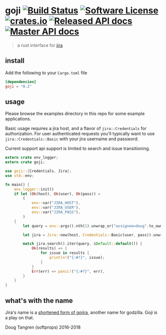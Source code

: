 # goji [![Build Status](https://travis-ci.org/softprops/goji.svg?branch=master)](https://travis-ci.org/softprops/goji) [![Software License](https://img.shields.io/badge/license-MIT-brightgreen.svg)](LICENSE) [![crates.io](http://meritbadge.herokuapp.com/goji)](https://crates.io/crates/goji) [![Released API docs](https://docs.rs/goji/badge.svg)](http://docs.rs/goji) [![Master API docs](https://img.shields.io/badge/docs-master-green.svg)](https://softprops.github.io/goji)

> a rust interface for [jira](https://www.atlassian.com/software/jira)

## install

Add the following to your `Cargo.toml` file

```toml
[dependencies]
goji = "0.2"
```

## usage

Please browse the examples directory in this repo for some example applications.

Basic usage requires a jira host, and a flavor of `jira::Credentials` for authorization. For user authenticated requests you'll typically want to use `jira::Credentials::Basic` with your jira username and password.

Current support api support is limited to search and issue transitioning.

```rust
extern crate env_logger;
extern crate goji;

use goji::{Credentials, Jira};
use std::env;

fn main() {
    env_logger::init()
    if let (Ok(host), Ok(user), Ok(pass)) =
        (
            env::var("JIRA_HOST"),
            env::var("JIRA_USER"),
            env::var("JIRA_PASS"),
        )
    {
        let query = env::args().nth(1).unwrap_or("assignee=doug".to_owned());

        let jira = Jira::new(host, Credentials::Basic(user, pass)).unwrap();

        match jira.search().iter(query, &Default::default()) {
            Ok(results) => {
                for issue in results {
                    println!("{:#?}", issue);
                }
            }
            Err(err) => panic!("{:#?}", err),
        }
    }
}
```

## what's with the name

Jira's name is a [shortened form of gojira](https://en.wikipedia.org/wiki/Jira_(software)),
another name for godzilla. Goji is a play on that.

Doug Tangren (softprops) 2016-2018
